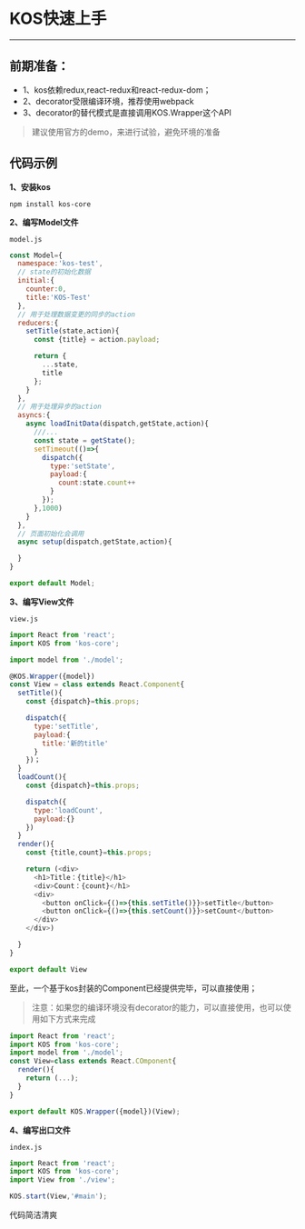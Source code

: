 # KOS快速上手
---

## 前期准备：

* 1、kos依赖redux,react-redux和react-redux-dom；
* 2、decorator受限编译环境，推荐使用webpack
* 3、decorator的替代模式是直接调用KOS.Wrapper这个API

> 建议使用官方的demo，来进行试验，避免环境的准备

## 代码示例

**1、安装kos**

```
npm install kos-core
```

**2、编写Model文件**

`model.js`
```js
const Model={
  namespace:'kos-test',
  // state的初始化数据
  initial:{
    counter:0,
    title:'KOS-Test'
  },
  // 用于处理数据变更的同步的action
  reducers:{
    setTitle(state,action){
      const {title} = action.payload;

      return {
        ...state,
        title
      };
    }
  },
  // 用于处理异步的action
  asyncs:{
    async loadInitData(dispatch,getState,action){
      ///...
      const state = getState();
      setTimeout(()=>{
        dispatch({
          type:'setState',
          payload:{
            count:state.count++
          }
        });
      },1000)
    }
  },
  // 页面初始化会调用
  async setup(dispatch,getState,action){

  }
}

export default Model;
```

**3、编写View文件**

`view.js`

```js
import React from 'react';
import KOS from 'kos-core';

import model from './model';

@KOS.Wrapper({model})
const View = class extends React.Component{
  setTitle(){
    const {dispatch}=this.props;

    dispatch({
      type:'setTitle',
      payload:{
        title:'新的title'
      }
    })；
  }
  loadCount(){
    const {dispatch}=this.props;

    dispatch({
      type:'loadCount',
      payload:{}
    })
  }
  render(){
    const {title,count}=this.props;

    return (<div>
      <h1>Title：{title}</h1>
      <div>Count：{count}</h1>
      <div>
        <button onClick={()=>{this.setTitle()}}>setTitle</button>
        <button onClick={()=>{this.setCount()}}>setCount</button>
      </div>
    </div>)

  }
}

export default View
```

至此，一个基于kos封装的Component已经提供完毕，可以直接使用；

> 注意：如果您的编译环境没有decorator的能力，可以直接使用，也可以使用如下方式来完成

```js
import React from 'react';
import KOS from 'kos-core';
import model from './model';
const View=class extends React.COmponent{
  render(){
    return (...);
  }
}

export default KOS.Wrapper({model})(View);
```


**4、编写出口文件**

`index.js`
```js
import React from 'react';
import KOS from 'kos-core';
import View from './view';

KOS.start(View,'#main');
```

代码简洁清爽
